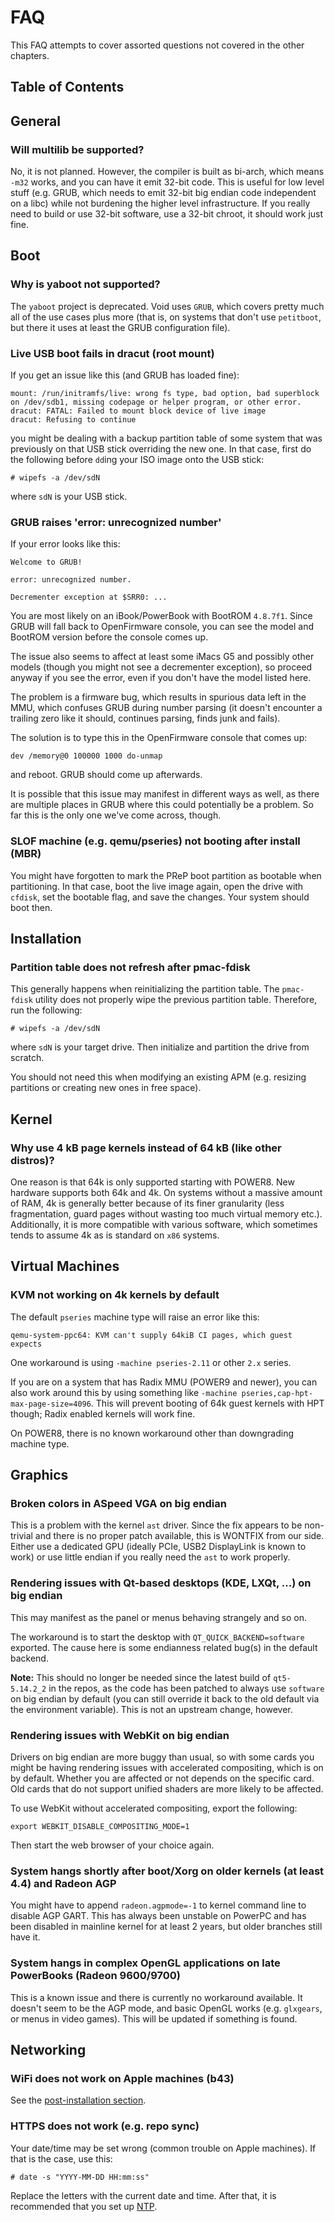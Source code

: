 # FAQ

This FAQ attempts to cover assorted questions not covered in the other chapters.

## Table of Contents

<!-- toc -->

## General

### Will multilib be supported?

No, it is not planned. However, the compiler is built as bi-arch, which
means `-m32` works, and you can have it emit 32-bit code. This is useful for
low level stuff (e.g. GRUB, which needs to emit 32-bit big endian code
independent on a libc) while not burdening the higher level infrastructure.
If you really need to build or use 32-bit software, use a 32-bit chroot, it
should work just fine.

## Boot

### Why is yaboot not supported?

The `yaboot` project is deprecated. Void uses `GRUB`, which covers pretty much
all of the use cases plus more (that is, on systems that don't use `petitboot`,
but there it uses at least the GRUB configuration file).

### Live USB boot fails in dracut (root mount)

If you get an issue like this (and GRUB has loaded fine):

```
mount: /run/initramfs/live: wrong fs type, bad option, bad superblock on /dev/sdb1, missing codepage or helper program, or other error.
dracut: FATAL: Failed to mount block device of live image
dracut: Refusing to continue
```

you might be dealing with a backup partition table of some system that was
previously on that USB stick overriding the new one. In that case, first do
the following before `dd`ing your ISO image onto the USB stick:

```
# wipefs -a /dev/sdN
```

where `sdN` is your USB stick.

### GRUB raises 'error: unrecognized number'

If your error looks like this:

```
Welcome to GRUB!

error: unrecognized number.

Decrementer exception at $SRR0: ...
```

You are most likely on an iBook/PowerBook with BootROM `4.8.7f1`. Since GRUB
will fall back to OpenFirmware console, you can see the model and BootROM
version before the console comes up.

The issue also seems to affect at least some iMacs G5 and possibly other
models (though you might not see a decrementer exception), so proceed anyway
if you see the error, even if you don't have the model listed here.

The problem is a firmware bug, which results in spurious data left in the MMU,
which confuses GRUB during number parsing (it doesn't encounter a trailing
zero like it should, continues parsing, finds junk and fails).

The solution is to type this in the OpenFirmware console that comes up:

```
dev /memory@0 100000 1000 do-unmap
```

and reboot. GRUB should come up afterwards.

It is possible that this issue may manifest in different ways as well, as there
are multiple places in GRUB where this could potentially be a problem. So far
this is the only one we've come across, though.

### SLOF machine (e.g. qemu/pseries) not booting after install (MBR)

You might have forgotten to mark the PReP boot partition as bootable when
partitioning. In that case, boot the live image again, open the drive with
`cfdisk`, set the bootable flag, and save the changes. Your system should
boot then.

## Installation

### Partition table does not refresh after pmac-fdisk

This generally happens when reinitializing the partition table. The `pmac-fdisk`
utility does not properly wipe the previous partition table. Therefore, run the
following:

```
# wipefs -a /dev/sdN
```

where `sdN` is your target drive. Then initialize and partition the drive from
scratch.

You should not need this when modifying an existing APM (e.g. resizing partitions
or creating new ones in free space).

## Kernel

### Why use 4 kB page kernels instead of 64 kB (like other distros)?

One reason is that 64k is only supported starting with POWER8. New hardware
supports both 64k and 4k. On systems without a massive amount of RAM, 4k is
generally better because of its finer granularity (less fragmentation, guard
pages without wasting too much virtual memory etc.). Additionally, it is more
compatible with various software, which sometimes tends to assume 4k as is
standard on `x86` systems.

## Virtual Machines

### KVM not working on 4k kernels by default

The default `pseries` machine type will raise an error like this:

```
qemu-system-ppc64: KVM can't supply 64kiB CI pages, which guest expects
```

One workaround is using `-machine pseries-2.11` or other `2.x` series.

If you are on a system that has Radix MMU (POWER9 and newer), you can also work
around this by using something like `-machine pseries,cap-hpt-max-page-size=4096`.
This will prevent booting of 64k guest kernels with HPT though; Radix enabled
kernels will work fine.

On POWER8, there is no known workaround other than downgrading machine type.

## Graphics

### Broken colors in ASpeed VGA on big endian

This is a problem with the kernel `ast` driver. Since the fix appears
to be non-trivial and there is no proper patch available, this is WONTFIX from
our side. Either use a dedicated GPU (ideally PCIe, USB2 DisplayLink is known
to work) or use little endian if you really need the `ast` to work properly.

### Rendering issues with Qt-based desktops (KDE, LXQt, ...) on big endian

This may manifest as the panel or menus behaving strangely and so on.

The workaround is to start the desktop with `QT_QUICK_BACKEND=software`
exported. The cause here is some endianness related bug(s) in the default
backend.

**Note:** This should no longer be needed since the latest build of `qt5-5.14.2_2`
in the repos, as the code has been patched to always use `software` on big endian
by default (you can still override it back to the old default via the environment
variable). This is not an upstream change, however.

### Rendering issues with WebKit on big endian

Drivers on big endian are more buggy than usual, so with some cards you might
be having rendering issues with accelerated compositing, which is on by default.
Whether you are affected or not depends on the specific card. Old cards that do
not support unified shaders are more likely to be affected.

To use WebKit without accelerated compositing, export the following:

```
export WEBKIT_DISABLE_COMPOSITING_MODE=1
```

Then start the web browser of your choice again.

### System hangs shortly after boot/Xorg on older kernels (at least 4.4) and Radeon AGP

You might have to append `radeon.agpmode=-1` to kernel command line to disable
AGP GART. This has always been unstable on PowerPC and has been disabled in
mainline kernel for at least 2 years, but older branches still have it.

### System hangs in complex OpenGL applications on late PowerBooks (Radeon 9600/9700)

This is a known issue and there is currently no workaround available. It doesn't
seem to be the AGP mode, and basic OpenGL works (e.g. `glxgears`, or menus in
video games). This will be updated if something is found.

## Networking

### WiFi does not work on Apple machines (b43)

See the [post-installation section](../post-installation/index.md#wireless-networking).

### HTTPS does not work (e.g. repo sync)

Your date/time may be set wrong (common trouble on Apple machines). If that is
the case, use this:

```
# date -s "YYYY-MM-DD HH:mm:ss"
```

Replace the letters with the current date and time. After that, it is recommended
that you set up [NTP](../post-installation/index.md#ntp-time-syncing).
